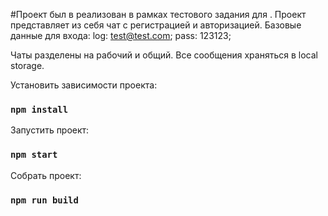 #Проект был в реализован в рамках тестового задания для <TOT systems>.
Проект представляет из себя чат с регистрацией и авторизацией.
Базовые данные для входа:
log: test@test.com;
pass: 123123;
  
Чаты разделены на рабочий и общий.
Все сообщения храняться в local storage.

Установить зависимости проекта: 
### `npm install`

Запустить проект:
### `npm start`

Собрать проект:
### `npm run build`


